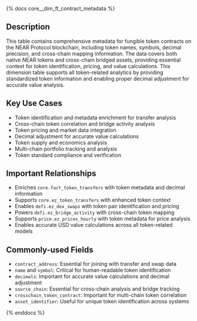 {% docs core__dim_ft_contract_metadata %}

## Description
This table contains comprehensive metadata for fungible token contracts on the NEAR Protocol blockchain, including token names, symbols, decimal precision, and cross-chain mapping information. The data covers both native NEAR tokens and cross-chain bridged assets, providing essential context for token identification, pricing, and value calculations. This dimension table supports all token-related analytics by providing standardized token information and enabling proper decimal adjustment for accurate value analysis.

## Key Use Cases
- Token identification and metadata enrichment for transfer analysis
- Cross-chain token correlation and bridge activity analysis
- Token pricing and market data integration
- Decimal adjustment for accurate value calculations
- Token supply and economics analysis
- Multi-chain portfolio tracking and analysis
- Token standard compliance and verification

## Important Relationships
- Enriches `core.fact_token_transfers` with token metadata and decimal information
- Supports `core.ez_token_transfers` with enhanced token context
- Enables `defi.ez_dex_swaps` with token pair identification and pricing
- Powers `defi.ez_bridge_activity` with cross-chain token mapping
- Supports `price.ez_prices_hourly` with token metadata for price analysis
- Enables accurate USD value calculations across all token-related models

## Commonly-used Fields
- `contract_address`: Essential for joining with transfer and swap data
- `name` and `symbol`: Critical for human-readable token identification
- `decimals`: Important for accurate value calculations and decimal adjustment
- `source_chain`: Essential for cross-chain analysis and bridge tracking
- `crosschain_token_contract`: Important for multi-chain token correlation
- `asset_identifier`: Useful for unique token identification across systems

{% enddocs %} 